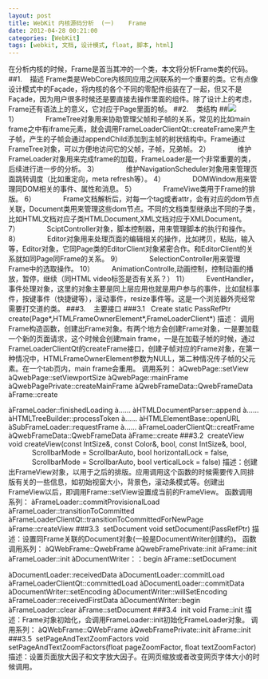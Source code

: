 ```yaml
---
layout: post
title: WebKit 内核源码分析  (一)    Frame
date: 2012-04-28 00:21:00
categories: [WebKit]
tags: [webkit, 文档, 设计模式, float, 脚本, html]
---
```

在分析内核的时候，Frame是首当其冲的一个类，本文将分析Frame类的代码。
##1.    描述
Frame类是WebCore内核同应用之间联系的一个重要的类。它有点像设计模式中的Façade，将内核的各个不同的零配件组装在了一起，但又不是Façade，因为用户很多时候还是要直接去操作里面的组件。除了设计上的考虑，Frame还有语法上的意义，它对应于Page里面的帧。
##2.    类结构
##![](http://hi.csdn.net/attachment/201101/26/0_1296025341xMN3.gif)
 
 
1）              FrameTree对象用来协助管理父帧和子帧的关系，常见的比如main frame之中有iframe元素，就会调用FrameLoaderClientQt::createFrame来产生子帧，产生的子帧会通过appendChild添加到主帧的树状结构中。Frame通过FrameTree对象，可以方便地访问它的父帧，子帧，兄弟帧。
2）              维护FrameLoader对象用来完成frame的加载，FrameLoader是一个非常重要的类，后续进行进一步的分析。
3）              维护NavigationScheduler对象用来管理页面跳转调度（比如重定向，meta refresh等）。
4）              DOMWindow用来管理同DOM相关的事件、属性和消息。
5）              FrameViwe类用于Frame的排版。
6）              Frame文档解析后，对每一个tag或者attr，会有对应的dom节点关联，Document类用来管理这些dom节点。不同的文档类型继承出不同的子类，比如HTML文档对应子类HTMLDocument,XML文档对应于XMLDocument。
7）              SciptController对象，脚本控制器，用来管理脚本的执行和操作。
8）              Editor对象用来处理页面的编辑相关的操作，比如拷贝，粘贴，输入等，Editor对象，它同Page类的EditorClient对象紧密合作。和EditorClient的关系就如同Page同Frame的关系。
9）              SelectionController用来管理Frame中的选取操作。
10）         AnimationControlle,动画控制，控制动画的播放，暂停，继续（同HTML video标签是否有关系？）
11）         EventHandler，事件处理对象，这里的对象主要是同上层应用也就是用户参与的事件，比如鼠标事件，按键事件（快捷键等），滚动事件，resize事件等。这是一个浏览器外壳经常需要打交道的类。
###3.    主要接口
###3.1   Create
static PassRefPtr<Frame> create(Page*,HTMLFrameOwnerElement*,FrameLoaderClient*)
描述： 调用Frame构造函数，创建出Frame对象。有两个地方会创建Frame对象，一是要加载一个新的页面请求，这个时候会创建main frame，一是在加载子帧的时候，通过FrameLoaderClientQt的createFrame接口，创建子帧对应的Frame对象，在第一种情况中，HTMLFrameOwnerElement参数为NULL，第二种情况传子帧的父元素。在一个tab页内，main frame会重用。
调用系列：
àQwebPage::setView
àQwebPage::setViewportSize
àQwebPage::mainFrame
àQwebPagePrivate::createMainFrame
àQwebFrameData::QwebFrameData
àFrame::create

àFrameLoader::finishedLoading
à……
àHTMLDocumentParser::append
à……
àHTMLTreeBuilder::processToken
à……
àHTMLElementBase::openURL
àSubFrameLoader::requestFrame
à……
àFrameLoaderClientQt::creatFrame
àQwebFrameData::QwebFrameData
àFrame::create
###3.2  createView
void createView(const IntSize&, const Color&, bool, const IntSize&, bool,
            ScrollbarMode = ScrollbarAuto, bool horizontalLock = false,
            ScrollbarMode = ScrollbarAuto, bool verticalLock = false)
描述：创建出FrameView对象，以用于之后的排版。应用调用这个函数的时候需要传入同排版有关的一些信息，如初始视窗大小，背景色，滚动条模式等。创建出FrameView以后，即调用Frame::setView设置成当前的FrameView。
函数调用系列：
àFrameLoader::commitProvisionalLoad
àFrameLoader::transitionToCommitted
àFrameLoaderClientQt::transitionToCommittedForNewPage
àFrame::createView
###3.3  setDocument
void setDocument(PassRefPtr<Document>)
描述：设置同Frame关联的Document对象(一般是DocumentWriter创建的)。
函数调用系列：
àQWebFrame::QwebFrame
àQwebFramePrivate::init
àFrame::init
àFrameLoader::init
àDocumentWriter：：begin
àFrame::setDocument

àDocumentLoader::receivedData
àDocumentLoader::commitLoad
àFrameLoaderClientQt::committedLoad
àDocumentLoader::commitData
àDocumentWriter::setEncoding
àDocumentWriter::willSetEncoding
àFrameLoader::receivedFirstData
àDocumentWriter::begin
àFrameLoader::clear
àFrame::setDocument
###3.4  init
void Frame::init
描述：Frame对象初始化，会调用FrameLoader::init初始化FrameLoader对象。
调用系列：
àQWebFrame::QWebFrame
àQwebFramePrivate::init
àFrame::init
###3.5  setPageAndTextZoomFactors
void setPageAndTextZoomFactors(float pageZoomFactor, float textZoomFactor)
描述：设置页面放大因子和文字放大因子。在网页缩放或者改变网页字体大小的时候调用。
